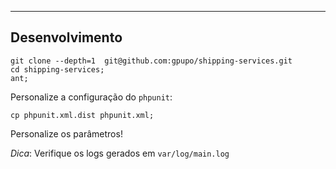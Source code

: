 ---

## Desenvolvimento

    git clone --depth=1  git@github.com:gpupo/shipping-services.git
    cd shipping-services;
    ant;

Personalize a configuração do ``phpunit``:

    cp phpunit.xml.dist phpunit.xml;

Personalize os parâmetros!



*Dica*: Verifique os logs gerados em ``var/log/main.log``
